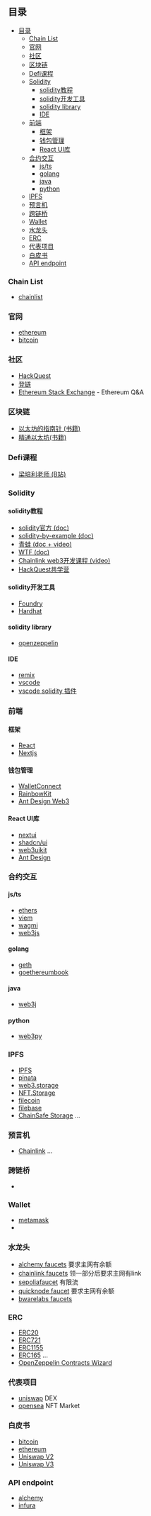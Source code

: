 
## 目录
- [目录](#目录)
  - [Chain List](#chain-list)
  - [官网](#官网)
  - [社区](#社区)
  - [区块链](#区块链)
  - [Defi课程](#defi课程)
  - [Solidity](#solidity)
    - [solidity教程](#solidity教程)
    - [solidity开发工具](#solidity开发工具)
    - [solidity library](#solidity-library)
    - [IDE](#ide)
  - [前端](#前端)
    - [框架](#框架)
    - [钱包管理](#钱包管理)
    - [React UI库](#react-ui库)
  - [合约交互](#合约交互)
    - [js/ts](#jsts)
    - [golang](#golang)
    - [java](#java)
    - [python](#python)
  - [IPFS](#ipfs)
  - [预言机](#预言机)
  - [跨链桥](#跨链桥)
  - [Wallet](#wallet)
  - [水龙头](#水龙头)
  - [ERC](#erc)
  - [代表项目](#代表项目)
  - [白皮书](#白皮书)
  - [API endpoint](#api-endpoint)


### Chain List
- [chainlist](https://chainlist.org/)

### 官网
- [ethereum](https://ethereum.org/)
- [bitcoin](https://bitcoin.org/)

### 社区
- [HackQuest](https://www.hackquest.io/) 
- [登链](https://learnblockchain.cn/)
- [Ethereum Stack Exchange](https://ethereum.stackexchange.com/) - Ethereum Q&A

### 区块链
- [以太坊的指南针 (书籍)](https://ethbook.abyteahead.com/)
- [精通以太坊(书籍)](https://github.com/inoutcode/ethereum_book)

### Defi课程
- [梁培利老师 (B站)](https://space.bilibili.com/220951871/channel/series)

### Solidity
#### solidity教程
- [solidity官方 (doc)](https://soliditylang.org/)
- [solidity-by-example (doc)](https://solidity-by-example.org/)
- [青蛙 (doc + video)](https://www.smartcontract.engineer/)
- [WTF (doc)](https://www.wtf.academy/)
- [Chainlink web3开发课程 (video)](https://www.bilibili.com/video/BV1Ca411n7ta/?vd_source=ace74b267d59249373df5ff6ca34d7d3)
- [HackQuest共学营](https://www.hackquest.io/)

#### solidity开发工具

- [Foundry](https://book.getfoundry.sh/)
- [Hardhat](https://hardhat.org/)

#### solidity library
- [openzeppelin](https://docs.openzeppelin.com/contracts)

#### IDE
- [remix](https://remix.ethereum.org/) 
- [vscode](https://code.visualstudio.com/)
- [vscode solidity 插件](https://marketplace.visualstudio.com/items?itemName=JuanBlanco.solidity)

### 前端
#### 框架
- [React](https://react.dev/)
- [Nextjs](https://nextjs.org/)

#### 钱包管理
- [WalletConnect](https://docs.reown.com/)
- [RainbowKit](https://www.rainbowkit.com/)
- [Ant Design Web3](https://web3.ant.design/components/ethereum-cn)

#### React UI库
- [nextui](https://nextui.org/)
- [shadcn/ui](https://ui.shadcn.com/)
- [web3uikit](https://github.com/web3ui/web3uikit)
- [Ant Design](https://ant-design.antgroup.com/)


### 合约交互
#### js/ts
- [ethers](https://ethers.org/)
- [viem](https://viem.sh/)
- [wagmi](https://wagmi.sh/)
- [web3js](https://www.web3js.org/)


#### golang
- [geth](https://geth.ethereum.org/)
- [goethereumbook](https://goethereumbook.org/zh/)
#### java
- [web3j](https://www.web3labs.com/web3j-sdk)

#### python
- [web3py](https://web3py.readthedocs.io/en/stable/)

### IPFS
- [IPFS](https://ipfs.tech/)
- [pinata](https://pinata.cloud/)
- [web3.storage](https://web3.storage/)
- [NFT.Storage](https://nft.storage/)
- [filecoin](https://filecoin.io/)
- [filebase](https://filebase.com/)
- [ChainSafe Storage](https://storage.chainsafe.io/)
...

### 预言机
- [Chainlink](https://chain.link/)
...

### 跨链桥
- []()


### Wallet
- [metamask](https://metamask.io/)
- []()

### 水龙头
- [alchemy faucets](https://www.alchemy.com/faucets/ethereum-sepolia) 要求主网有余额
- [chainlink faucets](https://faucets.chain.link/) 领一部分后要求主网有link
- [sepoliafaucet](https://www.sepoliafaucet.io/) 有限流
- [quicknode faucet](https://faucet.quicknode.com/ethereum/sepolia) 要求主网有余额
- [bwarelabs faucets](https://bwarelabs.com/faucets/ethereum-sepolia)

### ERC
- [ERC20](https://eips.ethereum.org/EIPS/eip-20)
- [ERC721](https://eips.ethereum.org/EIPS/eip-721)
- [ERC1155](https://eips.ethereum.org/EIPS/eip-1155)
- [ERC165](https://eips.ethereum.org/EIPS/eip-165)
...
- [OpenZeppelin  Contracts Wizard](https://docs.openzeppelin.com/contracts/5.x/wizard)


### 代表项目
- [uniswap](https://docs.uniswap.org/) DEX
- [opensea](https://docs.opensea.io/) NFT Market

### 白皮书
- [bitcoin](https://bitcoin.org/bitcoin.pdf)
- [ethereum](https://ethereum.org/en/whitepaper/)
- [Uniswap V2](https://uniswap.org/whitepaper.pdf)
- [Uniswap V3](https://uniswap.org/whitepaper-v3.pdf)

### API endpoint
- [alchemy](https://www.alchemy.com/)
- [infura](https://www.infura.io/)

